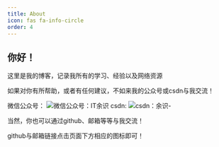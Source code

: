 ```yaml
---
title: About
icon: fas fa-info-circle
order: 4
---
```


## 你好！

这里是我的博客，记录我所有的学习、经验以及网络资源

如果对你有所帮助，或者有任何建议，不如来我的公众号或csdn与我交流！

微信公众号：
![微信公众号：IT余识]("./assets/img/gzhItYuShi.png")
csdn:
![csdn：余识-]("./assets/img/csdnYuShi.png")

当然，你也可以通过github、邮箱等等与我交流！

github与邮箱链接点击页面下方相应的图标即可！